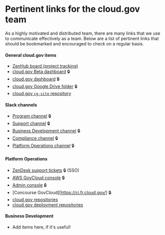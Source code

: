 # Pertinent links for the cloud.gov team

As a highly motivated and distributed team, there are many links that we use to
communicate effectively as a team. Below are a list of pertinent links that
should be bookmarked and encouraged to check on a regular basis.

#### General cloud.gov items

- [ZenHub board (project tracking)][zenhub-story-board]
- [cloud.gov Beta dashboard](https://dashboard-beta.fr.cloud.gov/) :lock:
- [cloud.gov dashboard](https://dashboard.fr.cloud.gov/) :lock:
- [cloud.gov Google Drive folder][cg-drive-folder] :lock:
- [cloud.gov `cg-site` repository](https://github.com/18F/cg-site/)

#### Slack channels
- [Program channel][slack-program] :lock:
- [Support channel][slack-support] :lock:
- [Business Development channel][slack-business] :lock:
- [Compliance channel][slack-compliance] :lock:
- [Platform Operations channel][slack-platform] :lock:

#### Platform Operations

- [ZenDesk support tickets](https://cloud-gov.zendesk.com/agent/dashboard) :lock: (SSO)
- [AWS GovCloud console][aws-fr-console] :lock:
- [Admin console](https://admin.fr.cloud.gov/) :lock:
- [Concourse GovCloud][https://ci.fr.cloud.gov/] :lock:
- [cloud.gov repositories][github-eighteenf-cg]
- [cloud.gov deployment repositories][github-eighteenf-cg-deploy]

#### Business Development

- Add items here, if it's useful!

[slack-business]: https://gsa-tts.slack.com/messages/cg-business
[slack-compliance]: https://gsa-tts.slack.com/messages/cg-compliance
[slack-platform]: https://gsa-tts.slack.com/messages/cg-platform
[slack-program]: https://gsa-tts.slack.com/messages/cg-program
[slack-support]: https://gsa-tts.slack.com/messages/cg-support

[aws-fr-console]: https://signin.amazonaws-us-gov.com/?region=us-gov-west-1

[cg-dashboard]: https://dashboard.fr.cloud.gov/
[cg-drive-folder]: https://drive.google.com/drive/folders/0Bx6EvBXVDWwheUtVckVnOE1pRzA

[github-eighteenf-cg]: https://github.com/search?utf8=✓&q=org%3A18F+cg-&type=Repositories&ref=searchresults
[github-eighteenf-cg-deploy]: https://github.com/search?utf8=✓&q=org%3A18F+cg-deploy-&type=Repositories&ref=searchresults

[zenhub-story-board]: https://app.zenhub.com/workspaces/cg-story-board-5d217e937454737fd4fcffc8/board
